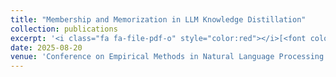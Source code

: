```yaml
---
title: "Membership and Memorization in LLM Knowledge Distillation"
collection: publications
excerpt: '<i class="fa fa-file-pdf-o" style="color:red"></i>[<font color="red">Paper</font>](https://arxiv.org/pdf/2508.07054)'
date: 2025-08-20
venue: 'Conference on Empirical Methods in Natural Language Processing  <b> (EMNLP 2025)</b>'
---
```

